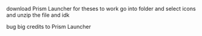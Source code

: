 download Prism Launcher for theses to work
go into folder and select icons 
and unzip the file and idk


bug big credits to Prism Launcher
